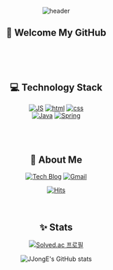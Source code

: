 <div align='center'>

![header](https://capsule-render.vercel.app/api?type=waving&color=DDDDDD&height=170&section=header&text=JJongE's%20GitHub&fontSize=75&fontColor=1a1b1c&fontAlignY=40)
  
##  💬 Welcome My GitHub
<br><br><br>
## 💻 Technology Stack


[![JS](https://img.shields.io/badge/JavaScript-F7DF1E?style=flat-square&logo=JavaScript&logoColor=black)]()
  [![html](https://img.shields.io/badge/Html-E34F26?style=flat-square&logo=Html5&logoColor=white)]()
  [![css](https://img.shields.io/badge/CSS-1572B6?style=flat-square&logo=CSS3&logoColor=white)]()
<br>
[![Java](https://img.shields.io/badge/Java-007396?style=flat-square&logo=Java&logoColor=white)]()
[![Spring](https://img.shields.io/badge/Spring-6DB33F?style=flat-square&logo=Spring&logoColor=white)]()
<br>
<br><br><br>

## 🧑 About Me

  
[![Tech Blog](https://img.shields.io/badge/Blog-FF5722?style=flat-square&logo=blogger&logoColor=white)](https://jjdevelop.tistory.com/) [![Gmail](https://img.shields.io/badge/Gmail-EA4335?style=flat-square&logo=Gmail&logoColor=white)](mailto:dlguswhd00110011@gmail.com)

  
[![Hits](https://hits.seeyoufarm.com/api/count/incr/badge.svg?url=https%3A%2F%2Fgithub.com%2DevelopJJong)](https://hits.seeyoufarm.com) 
<br><br><br>
## ✨ Stats


[![Solved.ac
프로필](http://mazassumnida.wtf/api/v2/generate_badge?boj=hyunjong0102)](https://solved.ac/hyunjong0102)

  ![JJongE's GitHub stats](https://github-readme-stats.vercel.app/api?username=DevelopJJong&show_icons=true)
    
</div>
